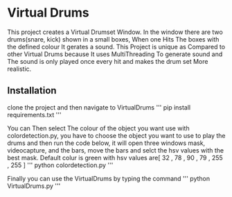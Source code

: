 # Virtual Drums
This project creates a Virtual Drumset Window. In the window there are two drums(snare, kick) shown in a small boxes, When one Hits The boxes with the defined colour It gerates a sound. This Project is unique as Compared to other Virtual Drums because It uses MultiThreading To generate sound and The sound is only played once every hit and makes the drum set More realistic.

## Installation
clone the project and then navigate to VirtualDrums
'''
pip install requirements.txt
'''

You can Then select The colour of the object you want use with colordetection.py, you have to choose the object you want to use to play the drums and then run the code below, it will open three windows mask, videocapture, and the bars, move the bars and selct the hsv values with the best mask. Default colur is green with hsv values are[ 32 , 78 , 90 ,  79  ,   255 , 255 ] 
'''
python colordetection.py
'''

Finally you can use the VirtualDrums by typing the command
'''
python VirtualDrums.py
'''
